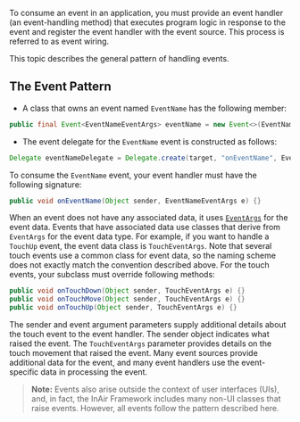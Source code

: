 To consume an event in an application, you must provide an event handler (an event-handling method) that executes program logic in response to the event and register the event handler with the event source. This process is referred to as event wiring.

This topic describes the general pattern of handling events.

## The Event Pattern

- A class that owns an event named `EventName` has the following member:
```java
public final Event<EventNameEventArgs> eventName = new Event<>(EventNameEventArgs.class);
```

- The event delegate for the `EventName` event is constructed as follows:
```java
Delegate eventNameDelegate = Delegate.create(target, "onEventName", EventNameEventArgs.class);
```

To consume the `EventName` event, your event handler must have the following signature:
```java
public void onEventName(Object sender, EventNameEventArgs e) {}
```

When an event does not have any associated data, it uses [`EventArgs`][EventArgs] for the event data. Events that have associated data use classes that derive from `EventArgs` for the event data type. For example, if you want to handle a `TouchUp` event, the event data class is `TouchEventArgs`. Note that several touch events use a common class for event data, so the naming scheme does not exactly match the convention described above. For the touch events, your subclass must override following methods:
```java
public void onTouchDown(Object sender, TouchEventArgs e) {}
public void onTouchMove(Object sender, TouchEventArgs e) {}
public void onTouchUp(Object sender, TouchEventArgs e) {}
```

The sender and event argument parameters supply additional details about the touch event to the event handler. The sender object indicates what raised the event. The `TouchEventArgs` parameter provides details on the touch movement that raised the event. Many event sources provide additional data for the event, and many event handlers use the event-specific data in processing the event.

> **Note:** Events also arise outside the context of user interfaces (UIs), and, in fact, the InAir Framework includes many non-UI classes that raise events. However, all events follow the pattern described here.

[EventArgs]: http://developer.inair.tv/documents/inair/event/EventArgs.html